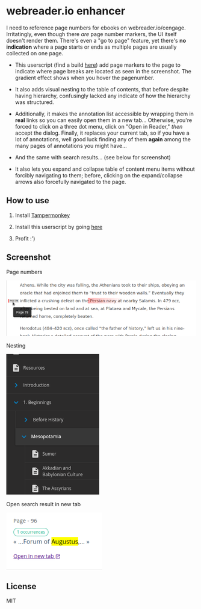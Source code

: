 # webreader.io enhancer
I need to reference page numbers for ebooks on webreader.io/cengage.
Irritatingly, even though there _are_ page number markers, the UI itself doesn't
render them. There's even a "go to page" feature, yet there's **no indication**
where a page starts or ends as multiple pages are usually collected on one page.

* This userscript (find a build [here](dist/webreader.js)) add page
  markers to the page to indicate where page breaks are located as seen in the
  screenshot. The gradient effect shows when you hover the pagenumber.

* It also adds visual nesting to the table of contents, that before despite having
  hierarchy, confusingly lacked any indicate of how the hierarchy was structured.

* Additionally, it makes the annotation list accessible by wrapping them in
  **real** links so you can easily open them in a new tab... Otherwise, you're forced
  to click on a three dot menu, click on "Open in Reader," _then_ accept the
  dialog. Finally, it replaces your current tab, so if you have a lot of
  annotations, well good luck finding any of them **again** among the many pages of
  annotations you might have...

* And the same with search results... (see below for screenshot)

* It also lets you expand and collapse table of content menu items without
  forcibly navigating to them; before, clicking on the expand/collapse arrows
  also forcefully navigated to the page.

## How to use
 1. Install [Tampermonkey](https://www.tampermonkey.net/)

 2. Install this userscript by going [here](https://raw.githubusercontent.com/b-fuze/webreader-pagemarker/master/dist/webreader.user.js)

 3. Profit :')


## Screenshot
Page numbers

![Screenshot](./assets/screenshot-pagenumbers.png)

Nesting

![Screenshot](./assets/screenshot-nesting.png)

Open search result in new tab

![Screenshot](./assets/screenshot-search-open-new-tab.png)

## License
MIT

